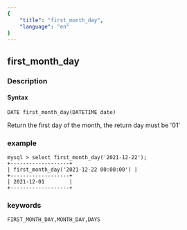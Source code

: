 ```yaml
---
{
    "title": "first_month_day",
    "language": "en"
}
---
```


<!-- 
Licensed to the Apache Software Foundation (ASF) under one
or more contributor license agreements.  See the NOTICE file
distributed with this work for additional information
regarding copyright ownership.  The ASF licenses this file
to you under the Apache License, Version 2.0 (the
"License"); you may not use this file except in compliance
with the License.  You may obtain a copy of the License at

  http://www.apache.org/licenses/LICENSE-2.0

Unless required by applicable law or agreed to in writing,
software distributed under the License is distributed on an
"AS IS" BASIS, WITHOUT WARRANTIES OR CONDITIONS OF ANY
KIND, either express or implied.  See the License for the
specific language governing permissions and limitations
under the License.
-->

## first_month_day
### Description
#### Syntax

`DATE first_month_day(DATETIME date)`

Return the first day of the month, the return day must be '01'

### example

```
mysql > select first_month_day('2021-12-22');
+-------------------+
| first_month_day('2021-12-22 00:00:00') |
+-------------------+
| 2021-12-01        |
+-------------------+
```

### keywords
    FIRST_MONTH_DAY,MONTH_DAY,DAYS
